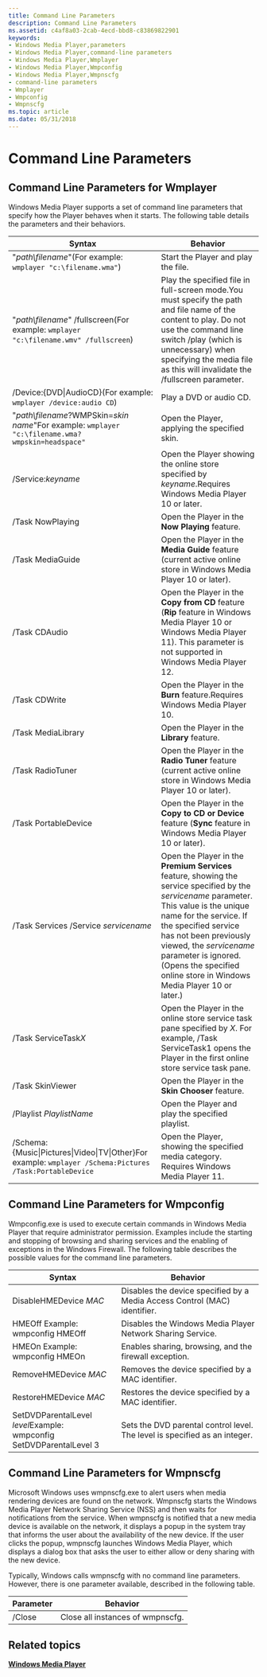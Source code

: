 ```yaml
---
title: Command Line Parameters
description: Command Line Parameters
ms.assetid: c4af8a03-2cab-4ecd-bbd8-c83869822901
keywords:
- Windows Media Player,parameters
- Windows Media Player,command-line parameters
- Windows Media Player,Wmplayer
- Windows Media Player,Wmpconfig
- Windows Media Player,Wmpnscfg
- command-line parameters
- Wmplayer
- Wmpconfig
- Wmpnscfg
ms.topic: article
ms.date: 05/31/2018
---
```


# Command Line Parameters

## Command Line Parameters for Wmplayer

Windows Media Player supports a set of command line parameters that specify how the Player behaves when it starts. The following table details the parameters and their behaviors.



| Syntax                                                                                                              | Behavior                                                                                                                                                                                                                                                                                                                                   |
|---------------------------------------------------------------------------------------------------------------------|--------------------------------------------------------------------------------------------------------------------------------------------------------------------------------------------------------------------------------------------------------------------------------------------------------------------------------------------|
| "*path\\filename*"(For example: `wmplayer "c:\filename.wma"`)<br/>                                            | Start the Player and play the file.                                                                                                                                                                                                                                                                                                        |
| "*path\\filename*" /fullscreen(For example: `wmplayer "c:\filename.wmv" /fullscreen`)<br/>                    | Play the specified file in full-screen mode.You must specify the path and file name of the content to play.  Do not use the command line switch /play (which is unnecessary) when specifying the media file as this will invalidate the /fullscreen parameter.<br/>                                                                                                                                                                                                                     |
| /Device:{DVD\|AudioCD}(For example: `wmplayer /device:audio CD`)<br/>                                         | Play a DVD or audio CD.                                                                                                                                                                                                                                                                                                                    |
| "*path\\filename*?WMPSkin=*skin name*"For example: `wmplayer "c:\filename.wma?wmpskin=headspace"`<br/>        | Open the Player, applying the specified skin.                                                                                                                                                                                                                                                                                              |
| /Service:*keyname*                                                                                                  | Open the Player showing the online store specified by *keyname*.Requires Windows Media Player 10 or later.<br/>                                                                                                                                                                                                                      |
| /Task NowPlaying                                                                                                    | Open the Player in the **Now Playing** feature.                                                                                                                                                                                                                                                                                            |
| /Task MediaGuide                                                                                                    | Open the Player in the **Media Guide** feature (current active online store in Windows Media Player 10 or later).                                                                                                                                                                                                                          |
| /Task CDAudio                                                                                                       | Open the Player in the **Copy from CD** feature (**Rip** feature in Windows Media Player 10 or Windows Media Player 11). This parameter is not supported in Windows Media Player 12.                                                                                                                                                       |
| /Task CDWrite                                                                                                       | Open the Player in the **Burn** feature.Requires Windows Media Player 10.<br/>                                                                                                                                                                                                                                                       |
| /Task MediaLibrary                                                                                                  | Open the Player in the **Library** feature.                                                                                                                                                                                                                                                                                                |
| /Task RadioTuner                                                                                                    | Open the Player in the **Radio Tuner** feature (current active online store in Windows Media Player 10 or later).                                                                                                                                                                                                                          |
| /Task PortableDevice                                                                                                | Open the Player in the **Copy to CD or Device** feature (**Sync** feature in Windows Media Player 10 or later).                                                                                                                                                                                                                            |
| /Task Services /Service *servicename*                                                                               | Open the Player in the **Premium Services** feature, showing the service specified by the *servicename* parameter. This value is the unique name for the service. If the specified service has not been previously viewed, the *servicename* parameter is ignored. (Opens the specified online store in Windows Media Player 10 or later.) |
| /Task ServiceTask*X*                                                                                                | Open the Player in the online store service task pane specified by *X*. For example, /Task ServiceTask1 opens the Player in the first online store service task pane.                                                                                                                                                                      |
| /Task SkinViewer                                                                                                    | Open the Player in the **Skin Chooser** feature.                                                                                                                                                                                                                                                                                           |
| /Playlist *PlaylistName*                                                                                            | Open the Player and play the specified playlist.                                                                                                                                                                                                                                                                                           |
| /Schema:{Music\|Pictures\|Video\|TV\|Other}For example: `wmplayer /Schema:Pictures /Task:PortableDevice`<br/> | Open the Player, showing the specified media category. Requires Windows Media Player 11.                                                                                                                                                                                                                                                   |



 

## Command Line Parameters for Wmpconfig

Wmpconfig.exe is used to execute certain commands in Windows Media Player that require administrator permission. Examples include the starting and stopping of browsing and sharing services and the enabling of exceptions in the Windows Firewall. The following table describes the possible values for the command line parameters.



| Syntax                                                                                    | Behavior                                                                   |
|-------------------------------------------------------------------------------------------|----------------------------------------------------------------------------|
| DisableHMEDevice *MAC*                                                                    | Disables the device specified by a Media Access Control (MAC) identifier.  |
| HMEOff Example:<br/> wmpconfig HMEOff<br/>                                    | Disables the Windows Media Player Network Sharing Service.                 |
| HMEOn Example:<br/> wmpconfig HMEOn<br/>                                      | Enables sharing, browsing, and the firewall exception.                     |
| RemoveHMEDevice *MAC*                                                                     | Removes the device specified by a MAC identifier.                          |
| RestoreHMEDevice *MAC*                                                                    | Restores the device specified by a MAC identifier.                         |
| SetDVDParentalLevel *level*Example:<br/> wmpconfig SetDVDParentalLevel 3<br/> | Sets the DVD parental control level. The level is specified as an integer. |



 

## Command Line Parameters for Wmpnscfg

Microsoft Windows uses wmpnscfg.exe to alert users when media rendering devices are found on the network. Wmpnscfg starts the Windows Media Player Network Sharing Service (NSS) and then waits for notifications from the service. When wmpnscfg is notified that a new media device is available on the network, it displays a popup in the system tray that informs the user about the availability of the new device. If the user clicks the popup, wmpnscfg launches Windows Media Player, which displays a dialog box that asks the user to either allow or deny sharing with the new device.

Typically, Windows calls wmpnscfg with no command line parameters. However, there is one parameter available, described in the following table.



| Parameter | Behavior                         |
|-----------|----------------------------------|
| /Close    | Close all instances of wmpnscfg. |



 

## Related topics

<dl> <dt>

[**Windows Media Player**](windows-media-player.md)
</dt> </dl>

 

 





